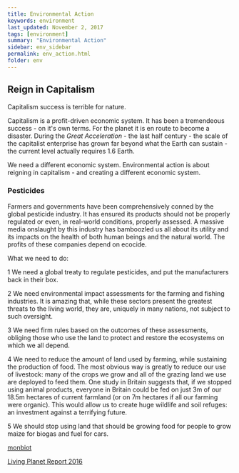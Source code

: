 ```yaml
---
title: Environmental Action
keywords: environment
last_updated: November 2, 2017
tags: [environment]
summary: "Environmental Action"
sidebar: env_sidebar
permalink: env_action.html
folder: env
---
```



## Reign in Capitalism

Capitalism success is terrible for nature.

Capitalism is a profit-driven economic system.
It has been a tremendeous success - on it's own terms.
For the planet it is en route to become a disaster.
During the *Great Acceleration* - the last half century -
the scale of the capitalist enterprise has grown far
beyond what the Earth can sustain - the current level
actually requires 1.6 Earth.

We need a different economic system.
Environmental action is about reigning in capitalism -
and creating a different economic system.




### Pesticides

Farmers and governments have been comprehensively conned by
the global pesticide industry.
It has ensured its products should not be properly regulated or even,
in real-world conditions, properly assessed.
A massive media onslaught by this industry has bamboozled us all about
its utility and its impacts on the health of both human beings
and the natural world.
The profits of these companies depend on ecocide.

What we need to do:

1 We need a global treaty to regulate pesticides, and put the manufacturers back in their box.

2 We need environmental impact assessments for the farming and fishing industries. It is amazing that, while these sectors present the greatest threats to the living world, they are, uniquely in many nations, not subject to such oversight.

3 We need firm rules based on the outcomes of these assessments, obliging those who use the land to protect and restore the ecosystems on which we all depend.

4 We need to reduce the amount of land used by farming, while sustaining the production of food. The most obvious way is greatly to reduce our use of livestock: many of the crops we grow and all of the grazing land we use are deployed to feed them. One study in Britain suggests that, if we stopped using animal products, everyone in Britain could be fed on just 3m of our 18.5m hectares of current farmland (or on 7m hectares if all our farming were organic). This would allow us to create huge wildlife and soil refuges: an investment against a terrifying future.

5 We should stop using land that should be growing food for people to grow maize for biogas and fuel for cars.



[monbiot](https://www.theguardian.com/commentisfree/2017/oct/20/insectageddon-farming-catastrophe-climate-breakdown-insect-populations)


[Living Planet Report 2016](http://wwf.panda.org/about_our_earth/all_publications/lpr_2016/)
